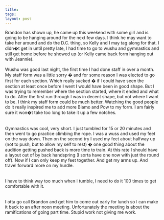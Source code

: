 ```yaml
---
title: 
tags: 
layout: post
---
```

Brandon has shown up, he came up this weekend with some girl and is going to be hanging around for the next few days.  I think he may want to take her around and do the D.C. thing, so Kelly and I may tag along for that.  I didn�t get in until pretty late, I had time to go to wushu and gymnastics and still get home before he showed up (or Kelly came back form hanging out with Jeannie).<br /><br />Wushu was good last night, the first time I had done staff in over a month.  My staff form was a little sorry � and for some reason I was elected to go first for each section.  Which really sucked � if I could have seen the section at least once before I went I would have been in good shape.  But I was trying to remember where the section started, where it ended and what to do. After the first run through I was in decent shape, but not where I want to be.  I think my staff form could be much better.  Watching the good people do it really inspired me to add more Blamo and Pow to my form.  I am fairly sure it won�t take too long to take it up a few notches.  <br /><br />Gymnastics was cool, very short.  I just tumbled for 15 or 20 minutes and then went to go practice climbing the rope.  I was a wuss and used my feet on the way down.  Then on the second try I used my feet about halfway up (not to push, but to allow my self to rest) � one good thing about the audition getting pushed back is more time to train.  At this rate I should have a layout out of by back handspring (I sorta have one now with just the round off).  Now if I can only keep my feet together. And get my arms up. And travel forward more on my hurdle.    <br /><br />I have to think way too much when I tumble, I need to do it 100 times to get comfortable with it.  <br /><br />I otta go call Brandon and get him to come out early for lunch so I can make it back to an after noon meeting.  Unfortunately the meeting is about the ramifications of going part time.  Stupid work not giving me work.
